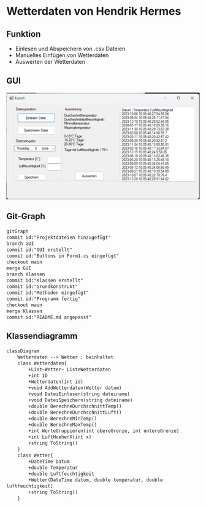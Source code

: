 # Wetterdaten von Hendrik Hermes
## Funktion
- Einlesen und Abspeichern von .csv Dateien
- Manuelles Einfügen von Wetterdaten
- Auswerten der Wetterdaten
## GUI
![Bild vom GUI](imageGUI.png)
## Git-Graph
```mermaid
gitGraph
commit id:"Projektdateien hinzugefügt"
branch GUI
commit id:"GUI erstellt"
commit id:"Buttons in Form1.cs eingefügt"
checkout main
merge GUI
branch Klassen
commit id:"Klassen erstellt"
commit id:"Grundkonstrukt"
commit id:"Methoden eingefügt"
commit id:"Programm fertig"
checkout main
merge Klassen
commit id:"README.md angepasst"
```
## Klassendiagramm
```mermaid
classDiagram
    Wetterdaten --> Wetter : beinhaltet
    class Wetterdaten{
        +List~Wetter~ ListeWetterdaten
        +int ID
        +Wetterdaten(int id)
        +void AddWetterdaten(Wetter datum)
        +void DateiEinlesen(string dateiname)
        +void DateiSpeichern(string dateiname)
        +double BerechneDurchschnittTemp()
        +double BerechneDurchschnittLuft()
        +double BerechneMinTemp()
        +double BerechneMaxTemp()
        +int WerteGruppieren(int obereGrenze, int untereGrenze)
        +int LuftHoeherX(int x)
        +string ToString()
    }
    class Wetter{
        +DateTime Datum
        +double Temperatur
        +double Luftfeuchtigkeit
        +Wetter(DateTime datum, double temperatur, double luftfeuchtigkeit)
        +string ToString()
    }
```
